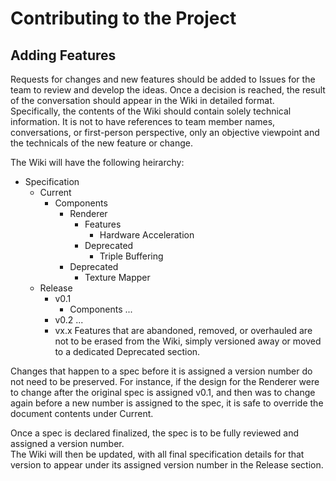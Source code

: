 # Contributing to the Project
## Adding Features
Requests for changes and new features should be added to Issues for the team to review and develop the ideas.
Once a decision is reached, the result of the conversation should appear in the Wiki in detailed format.
Specifically, the contents of the Wiki should contain solely technical information.
It is not to have references to team member names, conversations, or first-person perspective, only an objective viewpoint and the technicals of the new feature or change.

The Wiki will have the following heirarchy:
- Specification
  - Current
    - Components
      - Renderer
        - Features
          - Hardware Acceleration
        - Deprecated
          - Triple Buffering
      - Deprecated
        - Texture Mapper
  - Release
    - v0.1
      - Components
        ...
    - v0.2
      ...
    - vx.x
Features that are abandoned, removed, or overhauled are not to be erased from the Wiki, simply versioned away or moved to a dedicated Deprecated section.

Changes that happen to a spec before it is assigned a version number do not need to be preserved.
For instance, if the design for the Renderer were to change after the original spec is assigned v0.1,
and then was to change again before a new number is assigned to the spec, it is safe to override the document contents under Current.

Once a spec is declared finalized, the spec is to be fully reviewed and assigned a version number.  
The Wiki will then be updated, with all final specification details for that version to appear under its assigned version number in the Release section.

